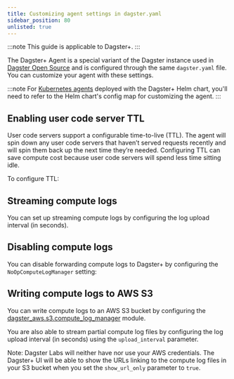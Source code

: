 ```yaml
---
title: Customizing agent settings in dagster.yaml
sidebar_position: 80
unlisted: true
---
```


:::note
This guide is applicable to Dagster+.
:::

The Dagster+ Agent is a special variant of the Dagster instance used in [Dagster Open Source](/deployment/dagster-instance) and is configured through the same `dagster.yaml` file. You can customize your agent with these settings.

:::note
For [Kubernetes agents](/dagster-plus/deployment/agents/kubernetes/configuring-running-kubernetes-agent) deployed with the Dagster+ Helm chart, you'll need to refer to the Helm chart's config map for customizing the agent.
:::

## Enabling user code server TTL

User code servers support a configurable time-to-live (TTL). The agent will spin down any user code servers that haven’t served requests recently and will spin them back up the next time they’re needed. Configuring TTL can save compute cost because user code servers will spend less time sitting idle.

To configure TTL:

<CodeExample filePath="./examples/docs_beta_snippets/docs_beta_snippets/dagster-plus/deployment/management/code_server_ttl.yaml" />

## Streaming compute logs

You can set up streaming compute logs by configuring the log upload interval (in seconds).

<CodeExample filePath="./examples/docs_beta_snippets/docs_beta_snippets/dagster-plus/deployment/management/streaming_compute_logs.yaml" />

## Disabling compute logs

You can disable forwarding compute logs to Dagster+ by configuring the `NoOpComputeLogManager` setting:

<CodeExample filePath="./examples/docs_beta_snippets/docs_beta_snippets/dagster-plus/deployment/management/disable_compute_logs.yaml" />

## Writing compute logs to AWS S3

You can write compute logs to an AWS S3 bucket by configuring the [dagster_aws.s3.compute_log_manager](/api/python-api/libraries/dagster-aws#dagster_aws.s3.S3ComputeLogManager) module.

You are also able to stream partial compute log files by configuring the log upload interval (in seconds) using the `upload_interval` parameter.

Note: Dagster Labs will neither have nor use your AWS credentials. The Dagster+ UI will be able to show the URLs linking to the compute log files in your S3 bucket when you set the `show_url_only` parameter to `true`.

<CodeExample filePath="./examples/docs_beta_snippets/docs_beta_snippets/dagster-plus/deployment/management/aws_compute_logs.yaml" />